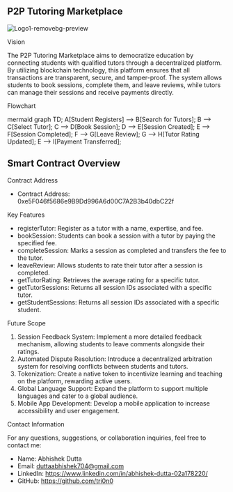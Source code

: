 ## P2P Tutoring Marketplace 
![Logo1-removebg-preview](https://github.com/user-attachments/assets/420328ae-d698-4d60-8fbb-392110736af4)


Vision

The P2P Tutoring Marketplace aims to democratize education by connecting students with qualified tutors through a decentralized platform. By utilizing blockchain technology, this platform ensures that all transactions are transparent, secure, and tamper-proof. The system allows students to book sessions, complete them, and leave reviews, while tutors can manage their sessions and receive payments directly.

Flowchart

mermaid
graph TD;
    A[Student Registers] --> B[Search for Tutors];
    B --> C[Select Tutor];
    C --> D[Book Session];
    D --> E[Session Created];
    E --> F[Session Completed];
    F --> G[Leave Review];
    G --> H[Tutor Rating Updated];
    E --> I[Payment Transferred];


## Smart Contract Overview

Contract Address

- Contract Address: 0xe5F046f5686e9B9Dd996A6d00C7A2B3b40dbC22f

 Key Features

- registerTutor: Register as a tutor with a name, expertise, and fee.
- bookSession: Students can book a session with a tutor by paying the specified fee.
- completeSession: Marks a session as completed and transfers the fee to the tutor.
- leaveReview: Allows students to rate their tutor after a session is completed.
- getTutorRating: Retrieves the average rating for a specific tutor.
- getTutorSessions: Returns all session IDs associated with a specific tutor.
- getStudentSessions: Returns all session IDs associated with a specific student.

Future Scope

1. Session Feedback System: Implement a more detailed feedback mechanism, allowing students to leave comments alongside their ratings.
2. Automated Dispute Resolution: Introduce a decentralized arbitration system for resolving conflicts between students and tutors.
3. Tokenization: Create a native token to incentivize learning and teaching on the platform, rewarding active users.
4. Global Language Support: Expand the platform to support multiple languages and cater to a global audience.
5. Mobile App Development: Develop a mobile application to increase accessibility and user engagement.

Contact Information

For any questions, suggestions, or collaboration inquiries, feel free to contact me:

- Name: Abhishek Dutta
- Email: duttaabhishek704@gmail.com
- LinkedIn: https://www.linkedin.com/in/abhishek-dutta-02a178220/
- GitHub: https://github.com/tri0n0

